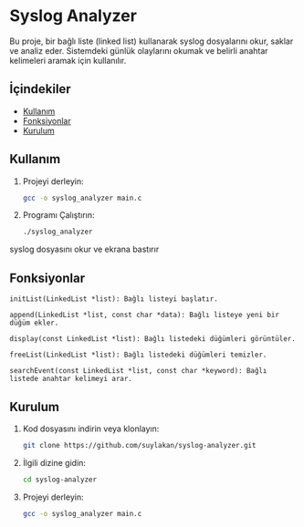 # Syslog Analyzer

Bu proje, bir bağlı liste (linked list) kullanarak syslog dosyalarını okur, saklar ve analiz eder. Sistemdeki günlük olaylarını okumak ve belirli anahtar kelimeleri aramak için kullanılır.

## İçindekiler

- [Kullanım](#kullanım)
- [Fonksiyonlar](#fonksiyonlar)
- [Kurulum](#kurulum)

## Kullanım

1. Projeyi derleyin:
   ```sh
   gcc -o syslog_analyzer main.c
2. Programı Çalıştırın:
   ```sh
   ./syslog_analyzer

  syslog dosyasını okur ve ekrana bastırır

## Fonksiyonlar
   ```
   initList(LinkedList *list): Bağlı listeyi başlatır.
   ```
   ```
   append(LinkedList *list, const char *data): Bağlı listeye yeni bir düğüm ekler.
   ```
   ```
   display(const LinkedList *list): Bağlı listedeki düğümleri görüntüler.
   ```
   ```
   freeList(LinkedList *list): Bağlı listedeki düğümleri temizler.
   ```
   ```
   searchEvent(const LinkedList *list, const char *keyword): Bağlı listede anahtar kelimeyi arar.
   ```
## Kurulum
1. Kod dosyasını indirin veya klonlayın:
   ```sh
   git clone https://github.com/suylakan/syslog-analyzer.git
   
2. İlgili dizine gidin:
   ```sh
   cd syslog-analyzer
   
3. Projeyi derleyin:
   ```sh
   gcc -o syslog_analyzer main.c
